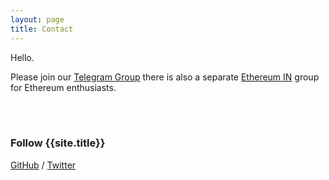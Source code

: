 ```yaml
---
layout: page
title: Contact
---
```


Hello.

Please join our [Telegram Group]({{site.telegram}}) there is also a separate [Ethereum IN]({{site.ethinTel}}) group for Ethereum enthusiasts.


<br><br>

### Follow {{site.title}}

[GitHub](https://github.com/big-org "{{site.title}} on GitHub") / [Twitter](https://twitter.com/big_org "{{site.title}} on Twitter")
